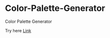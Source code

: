 # Color-Palette-Generator
Color Palette Generator

Try here [Link](https://dyal96.github.io/Color-Palette-Generator)
